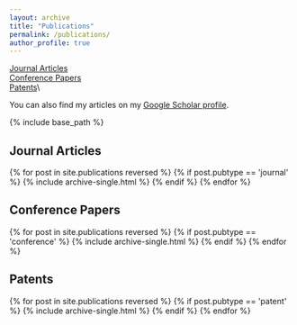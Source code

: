 ```yaml
---
layout: archive
title: "Publications"
permalink: /publications/
author_profile: true
---
```


[Journal Articles](#journal-articles)\
[Conference Papers](#conference-papers)\
[Patents](#patents)\

You can also find my articles on my [Google Scholar profile]({{site.author.googlescholar}}).

{% include base_path %}

## Journal Articles
{% for post in site.publications reversed %}
  {% if post.pubtype == 'journal' %}
      {% include archive-single.html %}
  {% endif %}
{% endfor %}


## Conference Papers
{% for post in site.publications reversed %}
  {% if post.pubtype == 'conference' %}
      {% include archive-single.html %}
  {% endif %}
{% endfor %}

## Patents
{% for post in site.publications reversed %}
  {% if post.pubtype == 'patent' %}
      {% include archive-single.html %}
  {% endif %}
{% endfor %}
